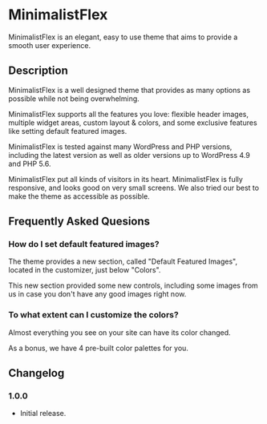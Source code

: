 # MinimalistFlex
MinimalistFlex is an elegant, easy to use theme that aims to 
provide a smooth user experience.

## Description
MinimalistFlex is a well designed theme that provides as 
many options as possible while not being overwhelming.

MinimalistFlex supports all the features you love: flexible header 
images, multiple widget areas, custom layout & colors, and 
some exclusive features like setting default featured images.

MinimalistFlex is tested against many WordPress and PHP versions, 
including the latest version as well as older versions 
up to WordPress 4.9 and PHP 5.6.

MinimalistFlex put all kinds of visitors in its heart. MinimalistFlex is 
fully responsive, and looks good on very small screens. 
We also tried our best to make the theme as accessible as 
possible.

## Frequently Asked Quesions

### How do I set default featured images?

The theme provides a new section, called "Default Featured 
Images", located in the customizer, just below "Colors".

This new section provided some new controls, including some 
images from us in case you don't have any good images right 
now.

### To what extent can I customize the colors?

Almost everything you see on your site can have its color 
changed.

As a bonus, we have 4 pre-built color palettes for you.

## Changelog

### 1.0.0
* Initial release.